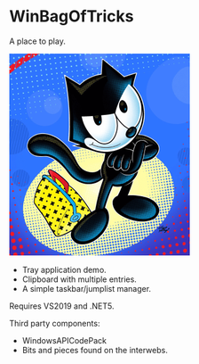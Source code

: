# WinBagOfTricks

A place to play.

![logo](felix.png)

- Tray application demo.
- Clipboard with multiple entries.
- A simple taskbar/jumplist manager.


Requires VS2019 and .NET5.

Third party components:
- WindowsAPICodePack
- Bits and pieces found on the interwebs.
